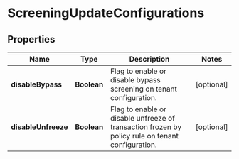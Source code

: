 

# ScreeningUpdateConfigurations


## Properties

| Name | Type | Description | Notes |
|------------ | ------------- | ------------- | -------------|
|**disableBypass** | **Boolean** | Flag to enable or disable bypass screening on tenant configuration. |  [optional] |
|**disableUnfreeze** | **Boolean** | Flag to enable or disable unfreeze of transaction frozen by policy rule on tenant configuration. |  [optional] |



